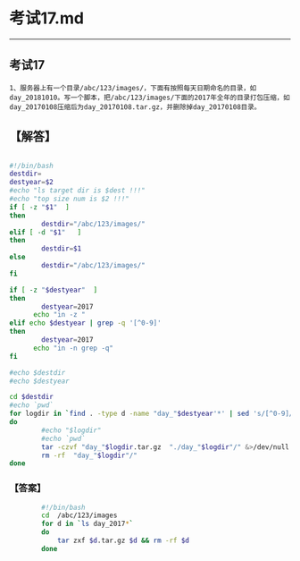 # 考试17.md  
---  
## 考试17  
    1、服务器上有一个目录/abc/123/images/，下面有按照每天日期命名的目录，如day_20181010。写一个脚本，把/abc/123/images/下面的2017年全年的目录打包压缩，如day_20170108压缩后为day_20170108.tar.gz，并删除掉day_20170108目录。


## 【解答】   
```bash  

#!/bin/bash
destdir=
destyear=$2
#echo "ls target dir is $dest !!!"
#echo "top size num is $2 !!!"
if [ -z "$1"  ]
then
        destdir="/abc/123/images/"
elif [ -d "$1"   ]
then
        destdir=$1
else
        destdir="/abc/123/images/"
fi

if [ -z "$destyear"  ]
then
        destyear=2017
      echo "in -z "
elif echo $destyear | grep -q '[^0-9]'
then
        destyear=2017
      echo "in -n grep -q"
fi

#echo $destdir
#echo $destyear

cd $destdir
#echo `pwd`
for logdir in `find . -type d -name "day_"$destyear'*' | sed 's/[^0-9]//g'`
do
        #echo "$logdir"
        #echo `pwd`
        tar -czvf "day_"$logdir.tar.gz  "./day_"$logdir"/" &>/dev/null
        rm -rf  "day_"$logdir"/"
done
```  
### 【答案】 
```bash  
        #!/bin/bash
        cd  /abc/123/images
        for d in `ls day_2017*`
        do
            tar zxf $d.tar.gz $d && rm -rf $d
        done

```  